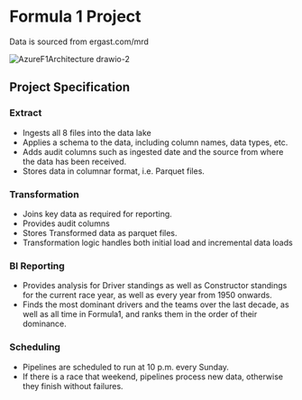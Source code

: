 # Formula 1 Project

Data is sourced from ergast.com/mrd  

![AzureF1Architecture drawio-2](https://github.com/LouisYC123/azure-databricks-f1/assets/97873724/9b19abb7-a712-47d2-a846-84f3a01bb17e)



## Project Specification

### Extract 
- Ingests all 8 files into the data lake
- Applies a schema to the data, including column names, data types, etc. 
- Adds audit columns such as ingested date and the source from where the data has been received.
- Stores data in columnar format, i.e. Parquet files.

### Transformation 
- Joins key data as required for reporting.
- Provides audit columns
- Stores Transformed data as parquet files.
- Transformation logic handles both initial load and incremental data loads

### BI Reporting 
- Provides analysis for Driver standings as well as Constructor standings for the current race year, as well as every year from 1950 onwards.
- Finds the most dominant drivers and the teams over the last decade, as well as all time in Formula1, and ranks them in the order of their dominance.

### Scheduling
- Pipelines are scheduled to run at 10 p.m. every Sunday.
- If there is a race that weekend, pipelines process new data, otherwise they finish without failures.

